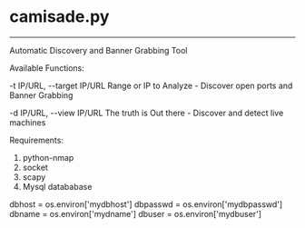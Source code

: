 # camisade.py
-------------------------------------------------
Automatic Discovery and Banner Grabbing Tool



Available Functions:

-t IP/URL, --target IP/URL    Range or IP to Analyze - Discover open ports and Banner Grabbing 


-d IP/URL, --view IP/URL      The truth is Out there - Discover and detect live machines



Requirements:

1. python-nmap
2. socket
3. scapy
4. Mysql datababase

dbhost = os.environ['mydbhost']
dbpasswd = os.environ['mydbpasswd']
dbname = os.environ['mydname']
dbuser = os.environ['mydbuser']

